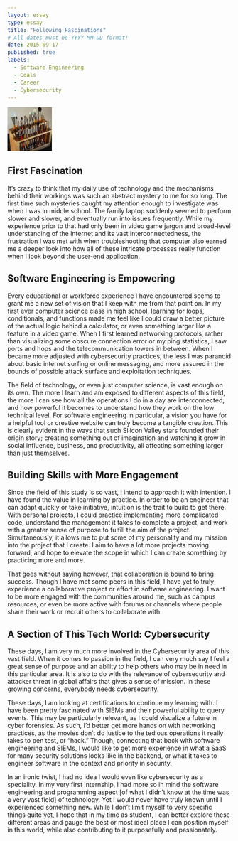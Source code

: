 ```yaml
---
layout: essay
type: essay
title: "Following Fascinations"
# All dates must be YYYY-MM-DD format!
date: 2015-09-17
published: true
labels:
  - Software Engineering
  - Goals
  - Career
  - Cybersecurity
---
```


<img width="100px" class="rounded float-start pe-4" src="../img/igniting/paintbrushes.jpg">

## First Fascination

It’s crazy to think that my daily use of technology and the mechanisms behind their workings was such an abstract mystery to me for so long. The first time such mysteries caught my attention enough to investigate was when I was in middle school. The family laptop suddenly seemed to perform slower and slower, and eventually run into issues frequently. While my experience prior to that had only been in video game jargon and broad-level understanding of the internet and its vast interconnectedness, the frustration I was met with when troubleshooting that computer also earned me a deeper look into how all of these intricate processes really function when I look beyond the user-end application. 

## Software Engineering is Empowering

Every educational or workforce experience I have encountered seems to grant me a new set of vision that I keep with me from that point on. In my first ever computer science class in high school, learning for loops, conditionals, and functions made me feel like I could draw a better picture of the actual logic behind a calculator, or even something larger like a feature in a video game. When I first learned networking protocols, rather than visualizing some obscure connection error or my ping statistics, I saw ports and hops and the telecommunication towers in between. When I became more adjusted with cybersecurity practices, the less I was paranoid about basic internet surfing or online messaging, and more assured in the bounds of possible attack surface and exploitation techniques. 

The field of technology, or even just computer science, is vast enough on its own. The more I learn and am exposed to different aspects of this field, the more I can see how all the operations I do in a day are interconnected, and how powerful it becomes to understand how they work on the low technical level. For software engineering in particular, a vision you have for a helpful tool or creative website can truly become a tangible creation. This is clearly evident in the ways that such Silicon Valley stars founded their origin story; creating something out of imagination and watching it grow in social influence, business, and productivity, all affecting something larger than just themselves. 

## Building Skills with More Engagement

Since the field of this study is so vast, I intend to approach it with intention. I have found the value in learning by practice. In order to be an engineer that can adapt quickly or take initiative, intuition is the trait to build to get there. With personal projects, I could practice implementing more complicated code, understand the management it takes to complete a project, and work with a greater sense of purpose to fulfill the aim of the project. Simultaneously, it allows me to put some of my personality and my mission into the project that I create. I aim to have a lot more projects moving forward, and hope to elevate the scope in which I can create something by practicing more and more. 

That goes without saying however, that collaboration is bound to bring success. Though I have met some peers in this field, I have yet to truly experience a collaborative project or effort in software engineering. I want to be more engaged with the communities around me, such as campus resources, or even be more active with forums or channels where people share their work or recruit others to collaborate with. 

## A Section of This Tech World: Cybersecurity

These days, I am very much more involved in the Cybersecurity area of this vast field. When it comes to passion in the field, I can very much say I feel a great sense of purpose and an ability to help others who may be in need in this particular area. It is also to do with the relevance of cybersecurity and attacker threat in global affairs that gives a sense of mission. In these growing concerns, everybody needs cybersecurity. 

These days, I am looking at certifications to continue my learning with. I have been pretty fascinated with SIEMs and their powerful ability to query events. This may be particularly relevant, as I could visualize a future in cyber forensics. As such, I’d better get more hands on with networking practices, as the movies don’t do justice to the tedious operations it really takes to pen test, or “hack.” Though, connecting that back with software engineering and SIEMs, I would like to get more experience in what a SaaS for many security solutions looks like in the backend, or what it takes to engineer software in the context and priority in security. 

In an ironic twist, I had no idea I would even like cybersecurity as a speciality. In my very first internship, I had more so in mind the software engineering and programming aspect [of what I didn’t know at the time was a very vast field] of technology. Yet I would never have truly known until I experienced something new. While I don’t limit myself to very specific things quite yet, I hope that in my time as student, I can better explore these different areas and gauge the best or most ideal place I can position myself in this world, while also contributing to it purposefully and passionately.

